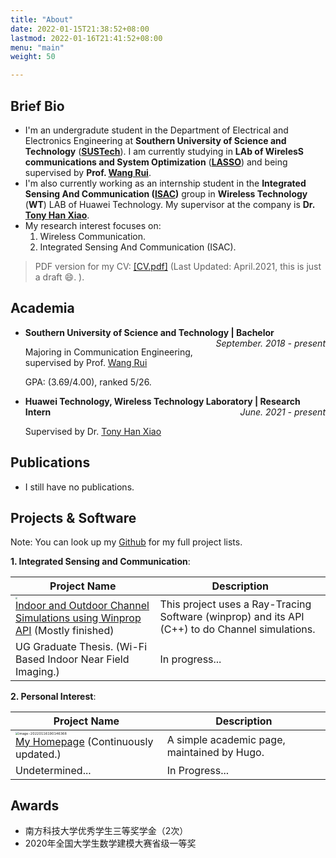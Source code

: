 ```yaml
---
title: "About"
date: 2022-01-15T21:38:52+08:00
lastmod: 2022-01-16T21:41:52+08:00
menu: "main"
weight: 50

---
```

## Brief Bio

+ I'm an undergradute student in the Department of Electrical and Electronics Engineering at **Southern University of Science and Technology** (**[SUSTech](https://www.sustech.edu.cn/en/)**). I am currently studying in **LAb of WirelesS communications and System Optimization** (**[LASSO](https://eee.sustech.edu.cn/p/wangrui/About%20LASSO.html)**) and being supervised by **Prof. [Wang Rui](https://eee.sustech.edu.cn/p/wangrui/index.html)**.
+ I'm also currently working as an internship student in the **Integrated Sensing And Communication ([ISAC](https://www.ieee-isac.org/))** group in **Wireless Technology** (**WT**) LAB of Huawei Technology. My supervisor at the company is **Dr. [Tony Han Xiao](https://scholar.google.com/citations?hl=en&user=cqvSehcAAAAJ)**.
+ My research interest focuses on:
  1. Wireless Communication.
  2. Integrated Sensing And Communication (ISAC).

> PDF version for my CV: <a href="../cv.pdf">[CV.pdf]</a> (Last Updated: April.2021, this is just a draft :smile:. ).

## Academia

+ <b>Southern University of Science and Technology | Bachelor</b> <i style="float: right">September. 2018 - present</i>

  Majoring in Communication Engineering, supervised by Prof. [Wang Rui](https://eee.sustech.edu.cn/p/wangrui/index.html)

  GPA: (3.69/4.00), ranked 5/26.

+ <b>Huawei Technology, Wireless Technology Laboratory | Research Intern</b> <i style="float: right">June. 2021 - present</i>

  Supervised by Dr. [Tony Han Xiao](https://scholar.google.com/citations?hl=en&user=cqvSehcAAAAJ)

## Publications

+ I still have no publications.

## Projects & Software

Note: You can look up my [Github](https://github.com/rzy0901) for my full project lists.

**1. Integrated Sensing and Communication**:

| Project Name                                                 | Description                                                  |
| ------------------------------------------------------------ | ------------------------------------------------------------ |
| <img src="../about.assets/image-20211204033131472.png" style="zoom:20%;" /> <br/>[Indoor and Outdoor Channel Simulations using Winprop API](https://github.com/rzy0901/testWinprop) (Mostly finished) | This project uses a Ray-Tracing Software (winprop) and its API (C++) to do Channel simulations. |
| UG Graduate Thesis. (Wi-Fi Based Indoor Near Field Imaging.) | In progress...                                               |

**2. Personal Interest**:

| Project Name                                                 | Description                                 |
| ------------------------------------------------------------ | ------------------------------------------- |
| <img src="../about.assets/image-20220116190146368.png" alt="image-20220116190146368" style="zoom:33%;" /> <br/>[My Homepage](https://github.com/rzy0901/rzy0901.github.io) (Continuously updated.) | A simple academic page, maintained by Hugo. |
| Undetermined...                                              | In Progress...                              |

## Awards

+ 南方科技大学优秀学生三等奖学金（2次）
+ 2020年全国大学生数学建模大赛省级一等奖

